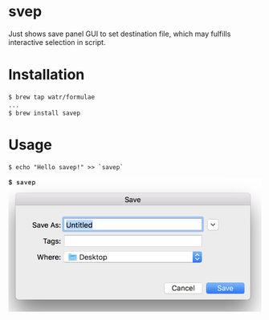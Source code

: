 # svep
Just shows save panel GUI to set destination file, which may fulfills interactive selection in script.

# Installation

```
$ brew tap watr/formulae
...
$ brew install savep
```

# Usage

```
$ echo "Hello savep!" >> `savep`
```

![](demo-screenshot.png)
